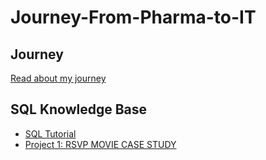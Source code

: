 # Journey-From-Pharma-to-IT

## Journey
[Read about my journey](Jorney.md) 

## SQL Knowledge Base

- [SQL Tutorial](https://github.com/Bibek417/SQL-Proficiency/blob/main/README.md)
-  [Project 1: RSVP MOVIE CASE STUDY]([sql_learnings/project1/README.md](https://github.com/Bibek417/SQL---RSVP-Movies-Case-Study/tree/main))


